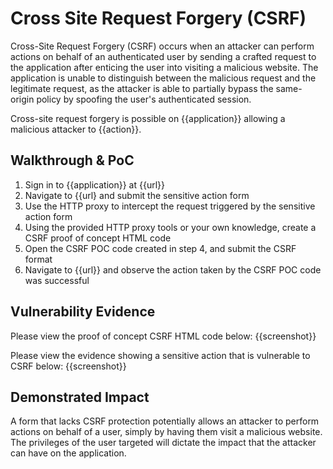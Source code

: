 # Cross Site Request Forgery (CSRF)

Cross-Site Request Forgery (CSRF) occurs when an attacker can perform actions on behalf of an authenticated user by sending a crafted request to the application after enticing the user into visiting a malicious website. The application is unable to distinguish between the malicious request and the legitimate request, as the attacker is able to partially bypass the same-origin policy by spoofing the user's authenticated session. 

Cross-site request forgery is possible on {{application}} allowing a malicious attacker to {{action}}.

## Walkthrough & PoC

1. Sign in to {{application}} at {{url}}
1. Navigate to {{url} and submit the sensitive action form
1. Use the HTTP proxy to intercept the request triggered by the sensitive action form
1. Using the provided HTTP proxy tools or your own knowledge, create a CSRF proof of concept HTML code
1. Open the CSRF POC code created in step 4, and submit the CSRF format
1. Navigate to {{url}} and observe the action taken by the CSRF POC code was successful

## Vulnerability Evidence

Please view the proof of concept CSRF HTML code below:
{{screenshot}}

Please view the evidence showing a sensitive action that is vulnerable to CSRF below: {{screenshot}}

## Demonstrated Impact

A form that lacks CSRF protection potentially allows an attacker to perform actions on behalf of a user, simply by having them visit a malicious website. The privileges of the user targeted will dictate the impact that the attacker can have on the application.

